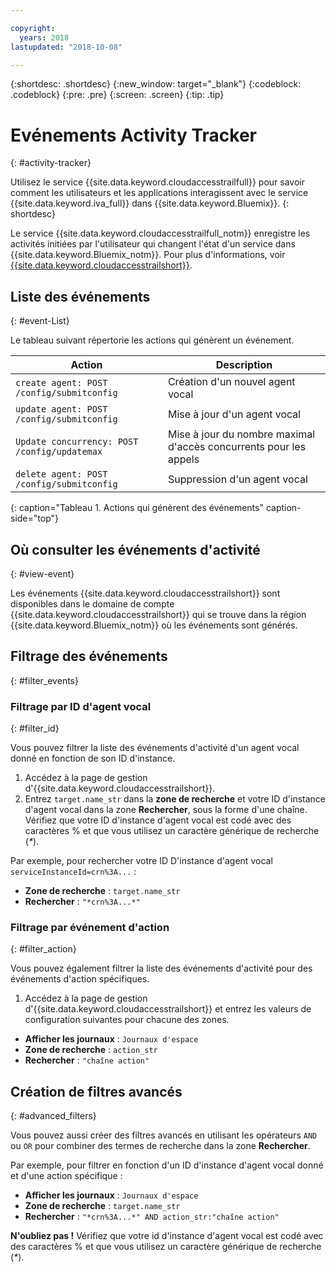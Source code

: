```yaml
---

copyright:
  years: 2018
lastupdated: "2018-10-08"

---
```


{:shortdesc: .shortdesc}
{:new_window: target="_blank"}
{:codeblock: .codeblock}
{:pre: .pre}
{:screen: .screen}
{:tip: .tip}


# Evénements Activity Tracker
{: #activity-tracker}

Utilisez le service {{site.data.keyword.cloudaccesstrailfull}} pour savoir comment les utilisateurs et les applications interagissent avec le service {{site.data.keyword.iva_full}} dans {{site.data.keyword.Bluemix}}. {: shortdesc}

Le service {{site.data.keyword.cloudaccesstrailfull_notm}} enregistre les activités initiées par l'utilisateur qui changent l'état d'un service dans {{site.data.keyword.Bluemix_notm}}. Pour plus d'informations, voir [{{site.data.keyword.cloudaccesstrailshort}}](./cloud-activity-tracker/index.html#getting-started-with-cla).

## Liste des événements
{: #event-List}

Le tableau suivant répertorie les actions qui génèrent un événement.

|Action| Description |
| --- | ---- |
| `create agent: POST /config/submitconfig` | Création d'un nouvel agent vocal |
| `update agent: POST /config/submitconfig` | Mise à jour d'un agent vocal |
| `Update concurrency: POST /config/updatemax` | Mise à jour du nombre maximal d'accès concurrents pour les appels |
| `delete agent: POST /config/submitconfig` | Suppression d'un agent vocal |
{: caption="Tableau 1. Actions qui génèrent des événements" caption-side="top"}

## Où consulter les événements d'activité
{: #view-event}

Les événements {{site.data.keyword.cloudaccesstrailshort}} sont disponibles dans le domaine de compte {{site.data.keyword.cloudaccesstrailshort}} qui se trouve dans la région {{site.data.keyword.Bluemix_notm}} où les événements sont générés.

## Filtrage des événements
{: #filter_events}

### Filtrage par ID d'agent vocal
{: #filter_id}

Vous pouvez filtrer la liste des événements d'activité d'un agent vocal donné en fonction de son ID d'instance.

1. Accédez à la page de gestion d'{{site.data.keyword.cloudaccesstrailshort}}.
2. Entrez `target.name_str` dans la **zone de recherche** et votre ID d'instance d'agent vocal dans la zone **Rechercher**, sous la forme d'une chaîne. Vérifiez que votre ID d'instance d'agent vocal est codé avec des caractères % et que vous utilisez un caractère générique de recherche (_*_).

Par exemple, pour rechercher votre ID D'instance d'agent vocal `serviceInstanceId=crn%3A...` :

  * **Zone de recherche** : `target.name_str`
  * **Rechercher** : `"*crn%3A...*"`

### Filtrage par événement d'action
{: #filter_action}

Vous pouvez également filtrer la liste des événements d'activité pour des événements d'action spécifiques.

1. Accédez à la page de gestion d'{{site.data.keyword.cloudaccesstrailshort}} et entrez les valeurs de configuration suivantes pour chacune des zones.

  * **Afficher les journaux** : `Journaux d'espace`
  * **Zone de recherche** : `action_str`
  * **Rechercher** : `"chaîne action"`

## Création de filtres avancés
{: #advanced_filters}

Vous pouvez aussi créer des filtres avancés en utilisant les opérateurs `AND` ou `OR` pour combiner des termes de recherche dans la zone **Rechercher**.

Par exemple, pour filtrer en fonction d'un ID d'instance d'agent vocal donné et d'une action spécifique :

* **Afficher les journaux** : `Journaux d'espace`
* **Zone de recherche** : `target.name_str`
* **Rechercher** : `"*crn%3A...*" AND action_str:"chaîne action"`

**N'oubliez pas !** Vérifiez que votre id d'instance d'agent vocal est codé avec des caractères % et que vous utilisez un caractère générique de recherche (_*_).
